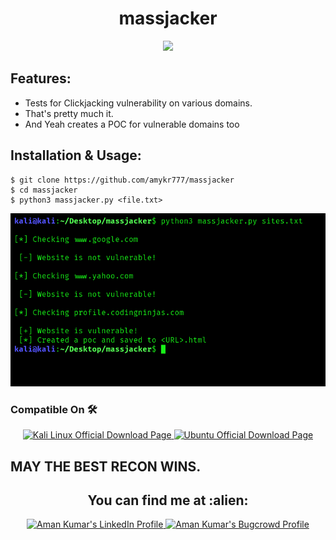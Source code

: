 <h1 align="center">massjacker</h1>
<div align="center">
<img src="https://forthebadge.com/images/badges/built-with-grammas-recipe.svg" >
</div>

## Features:

- Tests for Clickjacking vulnerability on various domains.
- That's pretty much it.
- And Yeah creates a POC for vulnerable domains too

## Installation & Usage:

```
$ git clone https://github.com/amykr777/massjacker
$ cd massjacker
$ python3 massjacker.py <file.txt>
```
![alt text](https://github.com/amykr777/massjacker/blob/main/static.png "reconeasyaf")
 
### Compatible On 🛠️
<p align="center">

  <a href="http://www.kali.org/downloads/">
    <img src="https://toppng.com/public/uploads/preview/kali-linux-logo-11562915225uyursxhbp6.png" alt="Kali Linux Official Download Page" height="30" width="30">
  </a>

  <a href="https://ubuntu.com/download/desktop">
    <img src="https://1000logos.net/wp-content/uploads/2017/06/Ubuntu-Logo.png" alt="Ubuntu Official Download Page" height="30" width="35">
  </a>
</p>

## MAY THE BEST RECON WINS.
<h2 align="center">You can find me at :alien:</h2>

<p align="center">

  <a href="https://www.linkedin.com/in/aman-kumar777/">
    <img src="https://www.vectorlogo.zone/logos/linkedin/linkedin-icon.svg" alt="Aman Kumar's LinkedIn Profile" height="30" width="30">
  </a>

  <a href="https://bugcrowd.com/Aman_kumar777">
    <img src="https://www.bugcrowd.com/wp-content/uploads/2019/06/Press-Kit-Transparent-Hex-B.png" alt="Aman Kumar's Bugcrowd Profile" height="30" width="40">
  </a>
</p>
